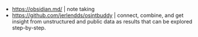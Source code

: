 - https://obsidian.md/ | note taking
- https://github.com/jerlendds/osintbuddy | connect, combine, and get insight from unstructured and public data as results that can be explored step-by-step.
